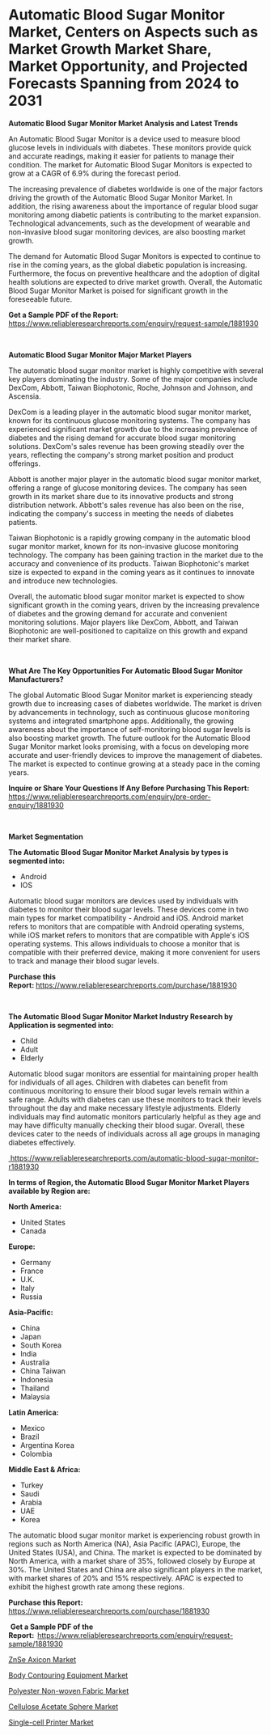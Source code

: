 <p><h1>Automatic Blood Sugar Monitor Market, Centers on Aspects such as Market Growth Market Share, Market Opportunity, and Projected Forecasts Spanning from 2024 to 2031</h1></p><p><strong>Automatic Blood Sugar Monitor Market Analysis and Latest Trends</strong></p>
<p><p>An Automatic Blood Sugar Monitor is a device used to measure blood glucose levels in individuals with diabetes. These monitors provide quick and accurate readings, making it easier for patients to manage their condition. The market for Automatic Blood Sugar Monitors is expected to grow at a CAGR of 6.9% during the forecast period.</p><p>The increasing prevalence of diabetes worldwide is one of the major factors driving the growth of the Automatic Blood Sugar Monitor Market. In addition, the rising awareness about the importance of regular blood sugar monitoring among diabetic patients is contributing to the market expansion. Technological advancements, such as the development of wearable and non-invasive blood sugar monitoring devices, are also boosting market growth.</p><p>The demand for Automatic Blood Sugar Monitors is expected to continue to rise in the coming years, as the global diabetic population is increasing. Furthermore, the focus on preventive healthcare and the adoption of digital health solutions are expected to drive market growth. Overall, the Automatic Blood Sugar Monitor Market is poised for significant growth in the foreseeable future.</p></p>
<p><strong>Get a Sample PDF of the Report:&nbsp;</strong> <a href="https://www.reliableresearchreports.com/enquiry/request-sample/1881930">https://www.reliableresearchreports.com/enquiry/request-sample/1881930</a></p>
<p>&nbsp;</p>
<p><strong>Automatic Blood Sugar Monitor Major Market Players</strong></p>
<p><p>The automatic blood sugar monitor market is highly competitive with several key players dominating the industry. Some of the major companies include DexCom, Abbott, Taiwan Biophotonic, Roche, Johnson and Johnson, and Ascensia. </p><p>DexCom is a leading player in the automatic blood sugar monitor market, known for its continuous glucose monitoring systems. The company has experienced significant market growth due to the increasing prevalence of diabetes and the rising demand for accurate blood sugar monitoring solutions. DexCom's sales revenue has been growing steadily over the years, reflecting the company's strong market position and product offerings.</p><p>Abbott is another major player in the automatic blood sugar monitor market, offering a range of glucose monitoring devices. The company has seen growth in its market share due to its innovative products and strong distribution network. Abbott's sales revenue has also been on the rise, indicating the company's success in meeting the needs of diabetes patients.</p><p>Taiwan Biophotonic is a rapidly growing company in the automatic blood sugar monitor market, known for its non-invasive glucose monitoring technology. The company has been gaining traction in the market due to the accuracy and convenience of its products. Taiwan Biophotonic's market size is expected to expand in the coming years as it continues to innovate and introduce new technologies.</p><p>Overall, the automatic blood sugar monitor market is expected to show significant growth in the coming years, driven by the increasing prevalence of diabetes and the growing demand for accurate and convenient monitoring solutions. Major players like DexCom, Abbott, and Taiwan Biophotonic are well-positioned to capitalize on this growth and expand their market share.</p></p>
<p>&nbsp;</p>
<p><strong>What Are The Key Opportunities For Automatic Blood Sugar Monitor Manufacturers?</strong></p>
<p><p>The global Automatic Blood Sugar Monitor market is experiencing steady growth due to increasing cases of diabetes worldwide. The market is driven by advancements in technology, such as continuous glucose monitoring systems and integrated smartphone apps. Additionally, the growing awareness about the importance of self-monitoring blood sugar levels is also boosting market growth. The future outlook for the Automatic Blood Sugar Monitor market looks promising, with a focus on developing more accurate and user-friendly devices to improve the management of diabetes. The market is expected to continue growing at a steady pace in the coming years.</p></p>
<p><strong>Inquire or Share Your Questions If Any Before Purchasing This Report:</strong> <a href="https://www.reliableresearchreports.com/enquiry/pre-order-enquiry/1881930">https://www.reliableresearchreports.com/enquiry/pre-order-enquiry/1881930</a></p>
<p>&nbsp;</p>
<p><strong>Market Segmentation</strong></p>
<p><strong>The Automatic Blood Sugar Monitor Market Analysis by types is segmented into:</strong></p>
<p><ul><li>Android</li><li>IOS</li></ul></p>
<p><p>Automatic blood sugar monitors are devices used by individuals with diabetes to monitor their blood sugar levels. These devices come in two main types for market compatibility - Android and iOS. Android market refers to monitors that are compatible with Android operating systems, while iOS market refers to monitors that are compatible with Apple's iOS operating systems. This allows individuals to choose a monitor that is compatible with their preferred device, making it more convenient for users to track and manage their blood sugar levels.</p></p>
<p><strong>Purchase this Report:&nbsp;</strong><a href="https://www.reliableresearchreports.com/purchase/1881930">https://www.reliableresearchreports.com/purchase/1881930</a></p>
<p>&nbsp;</p>
<p><strong>The Automatic Blood Sugar Monitor Market Industry Research by Application is segmented into:</strong></p>
<p><ul><li>Child</li><li>Adult</li><li>Elderly</li></ul></p>
<p><p>Automatic blood sugar monitors are essential for maintaining proper health for individuals of all ages. Children with diabetes can benefit from continuous monitoring to ensure their blood sugar levels remain within a safe range. Adults with diabetes can use these monitors to track their levels throughout the day and make necessary lifestyle adjustments. Elderly individuals may find automatic monitors particularly helpful as they age and may have difficulty manually checking their blood sugar. Overall, these devices cater to the needs of individuals across all age groups in managing diabetes effectively.</p></p>
<p><a href="https://www.reliableresearchreports.com/automatic-blood-sugar-monitor-r1881930">&nbsp;https://www.reliableresearchreports.com/automatic-blood-sugar-monitor-r1881930</a></p>
<p><strong>In terms of Region, the Automatic Blood Sugar Monitor Market Players available by Region are:</strong></p>
<p>
    <p> <strong> North America: </strong>
        <ul>
            <li>United States</li>
            <li>Canada</li>
        </ul>
        </p> 
    <p> <strong> Europe: </strong>
        <ul>
            <li>Germany</li>
            <li>France</li>
            <li>U.K.</li>
            <li>Italy</li>
            <li>Russia</li>
        </ul>
        </p> 
    <p> <strong> Asia-Pacific: </strong>
        <ul>
            <li>China</li>
            <li>Japan</li>
            <li>South Korea</li>
            <li>India</li>
            <li>Australia</li>
            <li>China Taiwan</li>
            <li>Indonesia</li>
            <li>Thailand</li>
            <li>Malaysia</li>
        </ul>
        </p> 
    <p> <strong> Latin America: </strong>
        <ul>
            <li>Mexico</li>
            <li>Brazil</li>
            <li>Argentina Korea</li>
            <li>Colombia</li>
        </ul>
        </p> 
    <p> <strong> Middle East & Africa: </strong>
        <ul>
            <li>Turkey</li>
            <li>Saudi</li>
            <li>Arabia</li>
            <li>UAE</li>
            <li>Korea</li>
        </ul>
    </p>
    </p>
<p><p>The automatic blood sugar monitor market is experiencing robust growth in regions such as North America (NA), Asia Pacific (APAC), Europe, the United States (USA), and China. The market is expected to be dominated by North America, with a market share of 35%, followed closely by Europe at 30%. The United States and China are also significant players in the market, with market shares of 20% and 15% respectively. APAC is expected to exhibit the highest growth rate among these regions.</p></p>
<p><strong>Purchase this Report: </strong><a href="https://www.reliableresearchreports.com/purchase/1881930">https://www.reliableresearchreports.com/purchase/1881930</a></p>
<p>&nbsp;<strong>Get a Sample PDF of the Report:&nbsp;&nbsp;</strong><a href="https://www.reliableresearchreports.com/enquiry/request-sample/1881930">https://www.reliableresearchreports.com/enquiry/request-sample/1881930</a></p>
<p><strong></strong></p>
<p><p><a href="https://www.linkedin.com/pulse/znse-axicon-market-research-report-its-history-forecast-2024-2031-bwrpe?trackingId=Q2vjDkr0U5O6A5gJRRyjSg%3D%3D">ZnSe Axicon Market</a></p><p><a href="https://github.com/gamblestampleyjenny50m5sl6/Market-Research-Report-List-2/blob/main/body-contouring-equipment-market.md">Body Contouring Equipment Market</a></p><p><a href="https://issuu.com/reportprime-2/docs/polyester-non-woven-fabric-market-size-2030.pptx">Polyester Non-woven Fabric Market</a></p><p><a href="https://issuu.com/reportprime-2/docs/cellulose-acetate-sphere-market-size-2030.pptx">Cellulose Acetate Sphere Market</a></p><p><a href="https://www.linkedin.com/pulse/single-cell-printer-market-furnishes-information-share-trends-s8w4e?trackingId=8%2F0RAaTw9NFnyBOchaAjzg%3D%3D">Single-cell Printer Market</a></p></p>